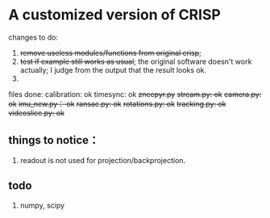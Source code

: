 # A customized version of CRISP



changes to do:

1. ~~remove useless modules/functions from original crisp~~;
2. ~~test if example still works as usual~~; the original software doesn't work actually; I judge
from the output that the result looks ok.
3.


files done:
calibration: ok
timesync: ok
~~znccpyr.py~~
~~stream.py: ok~~
~~camera.py: ok~~
~~imu_new.py： ok~~
~~ransac.py: ok~~
~~rotations.py: ok~~
~~tracking.py: ok~~
~~videoslice.py: ok~~

## things to notice：
1. readout is not used for projection/backprojection.

## todo
1. numpy, scipy 